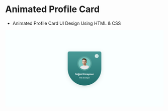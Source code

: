 # Animated Profile Card

- Animated Profile Card UI Design Using HTML & CSS

![preview img](/preview.png)
